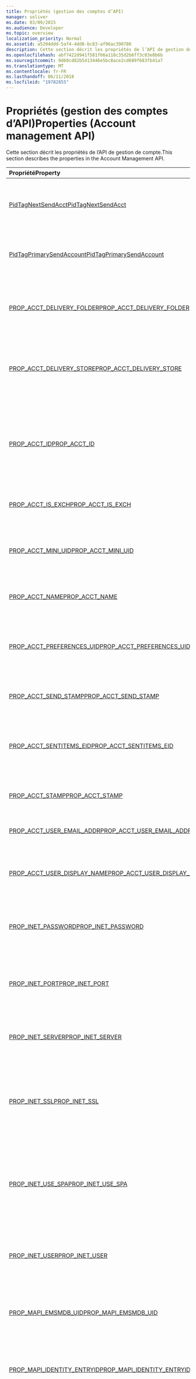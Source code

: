 ```yaml
---
title: Propriétés (gestion des comptes d’API)
manager: soliver
ms.date: 03/09/2015
ms.audience: Developer
ms.topic: overview
localization_priority: Normal
ms.assetid: a5204ddd-5af4-4dd8-bc83-af96ac390786
description: Cette section décrit les propriétés de l’API de gestion de compte.
ms.openlocfilehash: abf7422d941f581f66a118c35d2b6ff3c03e8b6b
ms.sourcegitcommit: 9d60cd82b5413446e5bc8ace2cd689f683fb41a7
ms.translationtype: MT
ms.contentlocale: fr-FR
ms.lasthandoff: 06/11/2018
ms.locfileid: "19782855"
---
```

# <a name="properties-account-management-api"></a><span data-ttu-id="e2a30-103">Propriétés (gestion des comptes d’API)</span><span class="sxs-lookup"><span data-stu-id="e2a30-103">Properties (Account management API)</span></span>

<span data-ttu-id="e2a30-104">Cette section décrit les propriétés de l’API de gestion de compte.</span><span class="sxs-lookup"><span data-stu-id="e2a30-104">This section describes the properties in the Account Management API.</span></span>
  
|<span data-ttu-id="e2a30-105">**Propriété**</span><span class="sxs-lookup"><span data-stu-id="e2a30-105">**Property**</span></span>|<span data-ttu-id="e2a30-106">**Description**</span><span class="sxs-lookup"><span data-stu-id="e2a30-106">**Description**</span></span>|
|:-----|:-----|
|[<span data-ttu-id="e2a30-107">PidTagNextSendAcct</span><span class="sxs-lookup"><span data-stu-id="e2a30-107">PidTagNextSendAcct</span></span>](pidtagnextsendacct.md) <br/> |<span data-ttu-id="e2a30-108">Il s’agit de l’horodatage compte secondaire « Envoyer » pour le message.</span><span class="sxs-lookup"><span data-stu-id="e2a30-108">This is the secondary account "send" stamp for the message.</span></span>  <br/> |
|[<span data-ttu-id="e2a30-109">PidTagPrimarySendAccount</span><span class="sxs-lookup"><span data-stu-id="e2a30-109">PidTagPrimarySendAccount</span></span>](pidtagprimarysendaccount.md) <br/> |<span data-ttu-id="e2a30-110">Il s’agit de la marque de « envoyer » de compte principal pour un message.</span><span class="sxs-lookup"><span data-stu-id="e2a30-110">This is the primary account "send" stamp for a message.</span></span>  <br/> |
|[<span data-ttu-id="e2a30-111">PROP_ACCT_DELIVERY_FOLDER</span><span class="sxs-lookup"><span data-stu-id="e2a30-111">PROP_ACCT_DELIVERY_FOLDER</span></span>](prop_acct_delivery_folder.md) <br/> |<span data-ttu-id="e2a30-112">Représente l’identificateur d’entrée du dossier de remise par défaut pour le compte.</span><span class="sxs-lookup"><span data-stu-id="e2a30-112">Represents the Entry ID of the default delivery folder for the account.</span></span>  <br/> |
|[<span data-ttu-id="e2a30-113">PROP_ACCT_DELIVERY_STORE</span><span class="sxs-lookup"><span data-stu-id="e2a30-113">PROP_ACCT_DELIVERY_STORE</span></span>](prop_acct_delivery_store.md) <br/> |<span data-ttu-id="e2a30-114">Représente l’identificateur d’entrée de la banque de remise par défaut pour le compte.</span><span class="sxs-lookup"><span data-stu-id="e2a30-114">Represents the Entry ID of the default delivery store for the account.</span></span>  <br/> |
|[<span data-ttu-id="e2a30-115">PROP_ACCT_ID</span><span class="sxs-lookup"><span data-stu-id="e2a30-115">PROP_ACCT_ID</span></span>](prop_acct_id.md) <br/> |<span data-ttu-id="e2a30-116">Retourne un identificateur qui identifie de manière unique un compte dans le profil dans lequel le compte est créé.</span><span class="sxs-lookup"><span data-stu-id="e2a30-116">Returns an identifier that uniquely identifies an account within the profile in which the account is created.</span></span>  <br/> |
|[<span data-ttu-id="e2a30-117">PROP_ACCT_IS_EXCH</span><span class="sxs-lookup"><span data-stu-id="e2a30-117">PROP_ACCT_IS_EXCH</span></span>](prop_acct_is_exch.md) <br/> |<span data-ttu-id="e2a30-118">True si le compte est un compte Exchange.</span><span class="sxs-lookup"><span data-stu-id="e2a30-118">True if the account is an Exchange account.</span></span>  <br/> |
|[<span data-ttu-id="e2a30-119">PROP_ACCT_MINI_UID</span><span class="sxs-lookup"><span data-stu-id="e2a30-119">PROP_ACCT_MINI_UID</span></span>](prop_acct_mini_uid.md) <br/> |<span data-ttu-id="e2a30-120">Retourne un identificateur de compte qui est unique pour les profils Outlook.</span><span class="sxs-lookup"><span data-stu-id="e2a30-120">Returns an account identifier that is unique across Outlook profiles.</span></span>  <br/> |
|[<span data-ttu-id="e2a30-121">PROP_ACCT_NAME</span><span class="sxs-lookup"><span data-stu-id="e2a30-121">PROP_ACCT_NAME</span></span>](prop_acct_name.md) <br/> |<span data-ttu-id="e2a30-122">Cette propriété renvoie ou définit le nom du compte.</span><span class="sxs-lookup"><span data-stu-id="e2a30-122">Returns or sets the account name.</span></span>  <br/> |
|[<span data-ttu-id="e2a30-123">PROP_ACCT_PREFERENCES_UID</span><span class="sxs-lookup"><span data-stu-id="e2a30-123">PROP_ACCT_PREFERENCES_UID</span></span>](prop_acct_preferences_uid.md) <br/> |<span data-ttu-id="e2a30-124">Récupère l’identificateur unique (UID) de la section profil qui stocke les préférences.</span><span class="sxs-lookup"><span data-stu-id="e2a30-124">Retrieves the unique identifier (UID) for the profile section that stores the account preferences.</span></span>  <br/> |
|[<span data-ttu-id="e2a30-125">PROP_ACCT_SEND_STAMP</span><span class="sxs-lookup"><span data-stu-id="e2a30-125">PROP_ACCT_SEND_STAMP</span></span>](prop_acct_send_stamp.md) <br/> |<span data-ttu-id="e2a30-126">Renvoie le tampon de « envoyer » de compte.</span><span class="sxs-lookup"><span data-stu-id="e2a30-126">Returns the account "send" stamp.</span></span>  <br/> |
|[<span data-ttu-id="e2a30-127">PROP_ACCT_SENTITEMS_EID</span><span class="sxs-lookup"><span data-stu-id="e2a30-127">PROP_ACCT_SENTITEMS_EID</span></span>](prop_acct_sentitems_eid.md) <br/> |<span data-ttu-id="e2a30-128">Représente l’identificateur d’entrée du dossier par défaut pour les éléments envoyés pour le compte.</span><span class="sxs-lookup"><span data-stu-id="e2a30-128">Represents the Entry ID of the default folder for sent items for the account.</span></span>  <br/> |
|[<span data-ttu-id="e2a30-129">PROP_ACCT_STAMP</span><span class="sxs-lookup"><span data-stu-id="e2a30-129">PROP_ACCT_STAMP</span></span>](prop_acct_stamp.md) <br/> |<span data-ttu-id="e2a30-130">Renvoie les informations de compte.</span><span class="sxs-lookup"><span data-stu-id="e2a30-130">Returns the account stamp.</span></span>  <br/> |
|[<span data-ttu-id="e2a30-131">PROP_ACCT_USER_EMAIL_ADDR</span><span class="sxs-lookup"><span data-stu-id="e2a30-131">PROP_ACCT_USER_EMAIL_ADDR</span></span>](prop_acct_user_email_addr.md) <br/> |<span data-ttu-id="e2a30-132">Spécifie l’adresse de messagerie pour le compte.</span><span class="sxs-lookup"><span data-stu-id="e2a30-132">Specifies the email address for the account.</span></span>  <br/> |
|[<span data-ttu-id="e2a30-133">PROP_ACCT_USER_DISPLAY_NAME</span><span class="sxs-lookup"><span data-stu-id="e2a30-133">PROP_ACCT_USER_DISPLAY_NAME</span></span>](prop_acct_user_display_name.md) <br/> |<span data-ttu-id="e2a30-134">Cette propriété renvoie ou définit le nom complet de l’utilisateur.</span><span class="sxs-lookup"><span data-stu-id="e2a30-134">Returns or sets the user display name.</span></span>  <br/> |
|[<span data-ttu-id="e2a30-135">PROP_INET_PASSWORD</span><span class="sxs-lookup"><span data-stu-id="e2a30-135">PROP_INET_PASSWORD</span></span>](prop_inet_password.md) <br/> |<span data-ttu-id="e2a30-136">Représente le mot de passe utilisateur pour une boîte aux lettres Internet général.</span><span class="sxs-lookup"><span data-stu-id="e2a30-136">Represents the user password for a general Internet mailbox.</span></span>  <br/> |
|[<span data-ttu-id="e2a30-137">PROP_INET_PORT</span><span class="sxs-lookup"><span data-stu-id="e2a30-137">PROP_INET_PORT</span></span>](prop_inet_port.md) <br/> |<span data-ttu-id="e2a30-138">Représente le numéro de port pour une boîte aux lettres Internet général.</span><span class="sxs-lookup"><span data-stu-id="e2a30-138">Represents the port number for a general Internet mailbox.</span></span>  <br/> |
|[<span data-ttu-id="e2a30-139">PROP_INET_SERVER</span><span class="sxs-lookup"><span data-stu-id="e2a30-139">PROP_INET_SERVER</span></span>](prop_inet_server.md) <br/> |<span data-ttu-id="e2a30-140">Représente le nom du serveur d’une boîte aux lettres Internet général.</span><span class="sxs-lookup"><span data-stu-id="e2a30-140">Represents the server name of a general Internet mailbox.</span></span>  <br/> |
|[<span data-ttu-id="e2a30-141">PROP_INET_SSL</span><span class="sxs-lookup"><span data-stu-id="e2a30-141">PROP_INET_SSL</span></span>](prop_inet_ssl.md) <br/> |<span data-ttu-id="e2a30-142">Spécifie si Secure Sockets Layer (SSL) doit être utilisé pour une boîte aux lettres Internet général.</span><span class="sxs-lookup"><span data-stu-id="e2a30-142">Specifies whether Secure Socket Layer (SSL) should be used for a general Internet mailbox.</span></span>  <br/> |
|[<span data-ttu-id="e2a30-143">PROP_INET_USE_SPA</span><span class="sxs-lookup"><span data-stu-id="e2a30-143">PROP_INET_USE_SPA</span></span>](prop_inet_use_spa.md) <br/> |<span data-ttu-id="e2a30-144">Spécifie si le mot de passe sécurisé (SPA) doit être utilisé pour une boîte aux lettres Internet général.</span><span class="sxs-lookup"><span data-stu-id="e2a30-144">Specifies whether Secure Password Authentication (SPA) should be used for a general Internet mailbox.</span></span>  <br/> |
|[<span data-ttu-id="e2a30-145">PROP_INET_USER</span><span class="sxs-lookup"><span data-stu-id="e2a30-145">PROP_INET_USER</span></span>](prop_inet_user.md) <br/> |<span data-ttu-id="e2a30-146">Représente le nom d’utilisateur pour une boîte aux lettres Internet général.</span><span class="sxs-lookup"><span data-stu-id="e2a30-146">Represents the user name for a general Internet mailbox.</span></span>  <br/> |
|[<span data-ttu-id="e2a30-147">PROP_MAPI_EMSMDB_UID</span><span class="sxs-lookup"><span data-stu-id="e2a30-147">PROP_MAPI_EMSMDB_UID</span></span>](prop_mapi_emsmdb_uid.md) <br/> |<span data-ttu-id="e2a30-148">Représente une structure [ACCT_BIN](acct_bin.md) qui contient l’UID d’un compte Exchange.</span><span class="sxs-lookup"><span data-stu-id="e2a30-148">Represents an [ACCT_BIN](acct_bin.md) structure that contains the UID of an Exchange account.</span></span>  <br/> |
|[<span data-ttu-id="e2a30-149">PROP_MAPI_IDENTITY_ENTRYID</span><span class="sxs-lookup"><span data-stu-id="e2a30-149">PROP_MAPI_IDENTITY_ENTRYID</span></span>](prop_mapi_identity_entryid.md) <br/> |<span data-ttu-id="e2a30-150">Récupère ou définit l’ID d’entrée de carnet d’adresses pour le compte.</span><span class="sxs-lookup"><span data-stu-id="e2a30-150">Retrieves or sets the address book entry ID for the account.</span></span>  <br/> |
|[<span data-ttu-id="e2a30-151">PROP_MAPI_TRANSPORT_FLAGS</span><span class="sxs-lookup"><span data-stu-id="e2a30-151">PROP_MAPI_TRANSPORT_FLAGS</span></span>](prop_mapi_transport_flags.md) <br/> |<span data-ttu-id="e2a30-152">Représente les paramètres de transport Outlook utilise pour déterminer les tâches de synchronisation et pour désactiver les éléments de l’interface utilisateur du compte ne prenant pas en charge.</span><span class="sxs-lookup"><span data-stu-id="e2a30-152">Represents transport settings that Outlook uses to determine the necessary synchronization tasks and to disable the user interface (UI) elements that the account does not support.</span></span>  <br/> |
|[<span data-ttu-id="e2a30-153">PROP_POP_LEAVE_ON_SERVER</span><span class="sxs-lookup"><span data-stu-id="e2a30-153">PROP_POP_LEAVE_ON_SERVER</span></span>](prop_pop_leave_on_server.md) <br/> |<span data-ttu-id="e2a30-154">Spécifie la conservation d’une copie d’un message sur le serveur pour un compte POP.</span><span class="sxs-lookup"><span data-stu-id="e2a30-154">Specifies leaving a copy of a message on the server for a POP account.</span></span>  <br/> |
|[<span data-ttu-id="e2a30-155">PROP_SMTP_AUTH_METHOD</span><span class="sxs-lookup"><span data-stu-id="e2a30-155">PROP_SMTP_AUTH_METHOD</span></span>](prop_smtp_auth_method.md) <br/> |<span data-ttu-id="e2a30-156">Spécifie la méthode d’authentification à utiliser pour le compte SMTP.</span><span class="sxs-lookup"><span data-stu-id="e2a30-156">Specifies the authentication method to use for the SMTP account.</span></span>  <br/> |
|[<span data-ttu-id="e2a30-157">PROP_SMTP_PASSWORD</span><span class="sxs-lookup"><span data-stu-id="e2a30-157">PROP_SMTP_PASSWORD</span></span>](prop_smtp_password.md) <br/> |<span data-ttu-id="e2a30-158">Représente le mot de passe du compte SMTP.</span><span class="sxs-lookup"><span data-stu-id="e2a30-158">Represents the password of the SMTP account.</span></span>  <br/> |
|[<span data-ttu-id="e2a30-159">PROP_SMTP_PORT</span><span class="sxs-lookup"><span data-stu-id="e2a30-159">PROP_SMTP_PORT</span></span>](prop_smtp_port.md) <br/> |<span data-ttu-id="e2a30-160">Représente le numéro de port du compte SMTP.</span><span class="sxs-lookup"><span data-stu-id="e2a30-160">Represents the port number of the SMTP account.</span></span>  <br/> |
|[<span data-ttu-id="e2a30-161">PROP_SMTP_SECURE_CONNECTION</span><span class="sxs-lookup"><span data-stu-id="e2a30-161">PROP_SMTP_SECURE_CONNECTION</span></span>](prop_smtp_secure_connection.md) <br/> |<span data-ttu-id="e2a30-162">Spécifie le type de connexion chiffrée à utiliser pour un compte SMTP.</span><span class="sxs-lookup"><span data-stu-id="e2a30-162">Specifies the type of encrypted connection to use for an SMTP account.</span></span>  <br/> |
|[<span data-ttu-id="e2a30-163">PROP_SMTP_SERVER</span><span class="sxs-lookup"><span data-stu-id="e2a30-163">PROP_SMTP_SERVER</span></span>](prop_smtp_server.md) <br/> |<span data-ttu-id="e2a30-164">Représente le nom du serveur du compte SMTP.</span><span class="sxs-lookup"><span data-stu-id="e2a30-164">Represents the server name of the SMTP account.</span></span>  <br/> |
|[<span data-ttu-id="e2a30-165">PROP_SMTP_SSL</span><span class="sxs-lookup"><span data-stu-id="e2a30-165">PROP_SMTP_SSL</span></span>](prop_smtp_ssl.md) <br/> |<span data-ttu-id="e2a30-166">Spécifie s’il faut utiliser le protocole Secure Sockets Layer (SSL) pour le compte SMTP.</span><span class="sxs-lookup"><span data-stu-id="e2a30-166">Specifies whether to use Secure Socket Layer (SSL) protocol for the SMTP account.</span></span>  <br/> |
|[<span data-ttu-id="e2a30-167">PROP_SMTP_USE_AUTH</span><span class="sxs-lookup"><span data-stu-id="e2a30-167">PROP_SMTP_USE_AUTH</span></span>](prop_smtp_use_auth.md) <br/> |<span data-ttu-id="e2a30-168">Spécifie s’il faut utiliser l’authentification pour le compte SMTP.</span><span class="sxs-lookup"><span data-stu-id="e2a30-168">Specifies whether to use authentication for the SMTP account.</span></span>  <br/> |
|[<span data-ttu-id="e2a30-169">PROP_SMTP_USE_SPA</span><span class="sxs-lookup"><span data-stu-id="e2a30-169">PROP_SMTP_USE_SPA</span></span>](prop_smtp_use_spa.md) <br/> |<span data-ttu-id="e2a30-170">Spécifie s’il faut utiliser l’authentification par mot de passe sécurisé (SPA) pour le compte SMTP.</span><span class="sxs-lookup"><span data-stu-id="e2a30-170">Specifies whether to use Secure Password Authentication (SPA) for the SMTP account.</span></span>  <br/> |
|[<span data-ttu-id="e2a30-171">PROP_SMTP_USER</span><span class="sxs-lookup"><span data-stu-id="e2a30-171">PROP_SMTP_USER</span></span>](prop_smtp_user.md) <br/> |<span data-ttu-id="e2a30-172">Représente le nom de compte SMTP de l’utilisateur.</span><span class="sxs-lookup"><span data-stu-id="e2a30-172">Represents the user name for the SMTP account.</span></span>  <br/> |
   


